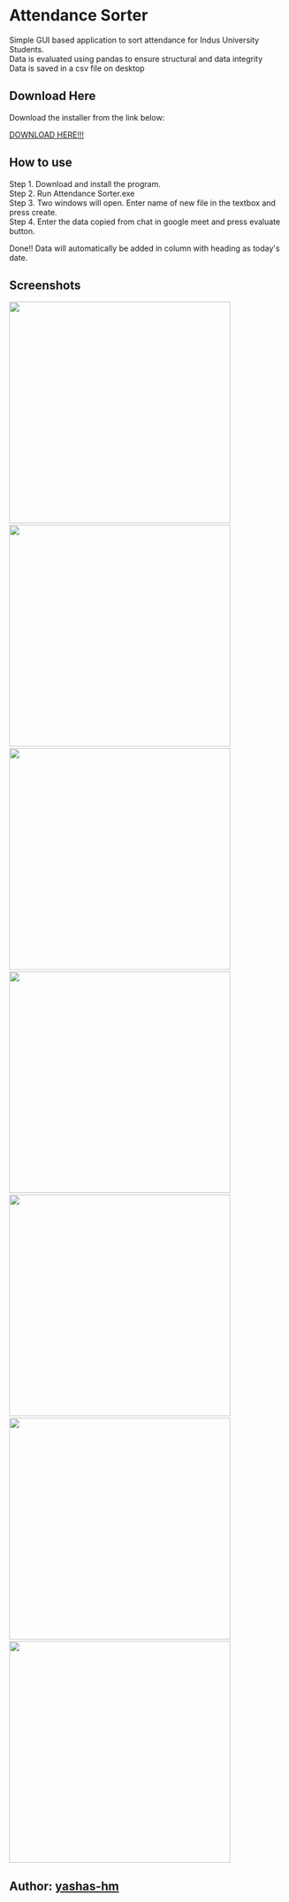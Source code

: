 # Attendance Sorter
Simple GUI based application to sort attendance for Indus University Students.<br>
Data is evaluated using pandas to ensure structural and data integrity<br>
Data is saved in a csv file on desktop<br>

## Download Here
Download the installer from the link below:

[DOWNLOAD HERE!!!](https://mega.nz/file/WKIVCI7D#RxSsoiCLG6GfFSkA3A50vCwtbyqW7lYzmgblTcdUP3M)

## How to use 

Step 1. Download and install the program.<br>
Step 2. Run Attendance Sorter.exe<br>
Step 3. Two windows will open. Enter name of new file in the textbox and press create.<br>
Step 4. Enter the data copied from chat in google meet and press evaluate button.

Done!! Data will automatically be added in column with heading as today's date.<br>

## Screenshots
<p>
  <img src="https://github.com/yashas-hm/Attendance-Sorter/blob/master/images/1.JPG" width="400"/>
  &nbsp
  <img src="https://github.com/yashas-hm/Attendance-Sorter/blob/master/images/1.JPG" width="400"/>
  &nbsp
  <img src="https://github.com/yashas-hm/Attendance-Sorter/blob/master/images/2.JPG" width="400"/>
  &nbsp
  <img src="https://github.com/yashas-hm/Attendance-Sorter/blob/master/images/3.JPG" width="400"/>
  &nbsp
  <img src="https://github.com/yashas-hm/Attendance-Sorter/blob/master/images/4.JPG" width="400"/>
  &nbsp
  <img src="https://github.com/yashas-hm/Attendance-Sorter/blob/master/images/5.JPG" width="400"/>
  &nbsp
  <img src="https://github.com/yashas-hm/Attendance-Sorter/blob/master/images/6.JPG" width="400"/>
</p>

## Author: [yashas-hm](https://github.com/yashas-hm)
